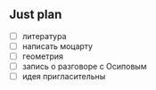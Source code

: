 ## Just plan
- [ ] литература 
- [ ] написать моцарту 
- [ ] геометрия 
- [ ] запись о разговоре с Осиповым 
- [ ] идея пригласительны

